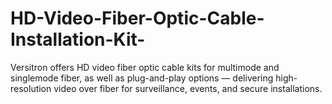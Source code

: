 # HD-Video-Fiber-Optic-Cable-Installation-Kit-
Versitron offers HD video fiber optic cable kits for multimode and singlemode fiber, as well as plug-and-play options — delivering high-resolution video over fiber for surveillance, events, and secure installations.
